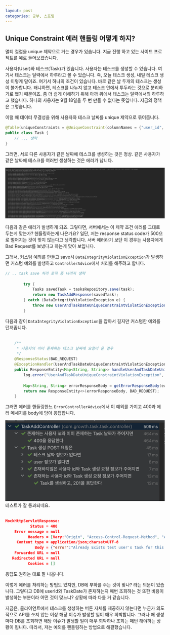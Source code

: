 ```yaml
---
layout: post
categories: 공부, 스프링
---
```


## Unique Constraint 에러 핸들링 어떻게 하지? 
멀티 컬럼을 unique 제약으로 거는 경우가 있습니다. 지금 진행 하고 있는 사이드 프로젝트를 예로 들어보겠습니다. 

사용자(User)와 테스크(Task)가 있습니다. 사용자는 테스크를 생성할 수 있습니다. 여기서 테스크는 달력에서 하루라고 볼 수 있습니다. 
즉, 오늘 테스크 생성, 내일 테스크 생성 이렇게 말이죠. 여기서 하나의 조건이 있습니다. 바로 같은 날 두개의 테스크는 생성이 불가합니다. 
왜냐하면, 테스크를 나누지 않고 테스크 안에서 투두라는 것으로 분리하기로 했기 때문이죠. 좀 더 쉽게 이해하기 위해 아까 위에서 테스크는 달력에서의 하루하고 했습니다. 하나의 사용자는 9월 18일을 두 번 만들 수 없다는 뜻입니다. 지금의 정책은 그렇습니다. 

이럴 때 데이터 무결성을 위해 사용자와 테스크 날짜를 unique 제약으로 묶어줍니다.

```java
@Table(uniqueConstraints = @UniqueConstraint(columnNames = {"user_id", "task_date"}))
public class Task {
    // ... 생략
}
```

그러면, 서로 다른 사용자가 같은 날짜에 테스크를 생성하는 것은 정상. 
같은 사용자가 같은 날짜에 테스크를 여러번 생성하는 것은 에러가 납니다. 

![JdbcSQLIntegrityConstraintViolationException](/assets/img/JdbcSQLIntegrityConstraintViolationException.png)

다음과 같은 에러가 발생하게 되죠. 그렇다면, 서버에서는 이 제약 조건 에러를 그대로 두는게 맞는가? 핸들링하는게 나은가요? 
일단, 저는 response status code가 500으로 떨어지는 것이 맞지 않는다고 생각합니다. 서버 에러라기 보단 이 경우는 사용자에게 Bad Request를 보냈다고 하는게 맞아 보입니다. 

그래서, 커스텀 예외를 만들고 save시 `DataIntegrityViolationException`가 발생하면 커스텀 예외를 발생하고 `ControllerAdvice`에서 처리를 해주려고 합니다. 

```java
// .. task save 처리 로직 중 나머지 생략

        try {
            Tasks savedTask = tasksRepository.save(task);
            return new TaskAddResponse(savedTask);
        } catch (DataIntegrityViolationException e) {
            throw new UserAndTaskDateUniqueConstraintViolationException(user.getName(), taskAddRequest.getTaskDate());
        }
```
다음과 같이 `DataIntegrityViolationException`을 잡아서 길지만 커스텀한 예외를 던져줍니다. 

```java

    /**
     * 사용자의 이미 존재하는 테스크 날짜에 요청이 온 경우
     */
    @ResponseStatus(BAD_REQUEST)
    @ExceptionHandler(UserAndTaskDateUniqueConstraintViolationException.class)
    public ResponseEntity<Map<String, String>> handleUserAndTaskDateUniqueConstraintViolationException(UserAndTaskDateUniqueConstraintViolationException exception) {
        log.error("UserAndTaskDateUniqueConstraintViolationException", exception);

        Map<String, String> errorResponseBody = getErrorResponseBody(exception);
        return new ResponseEntity<>(errorResponseBody, BAD_REQUEST);
    }

```

그러면 에러를 핸들링한느 `ErrorControllerAdvice`에서 이 예외를 가지고 400과 에러 메세지를 body에 담아 응답합니다. 

![제약 조건 테스트 결과](/assets/img/제약조건테스트%20결과.png)
테스트가 잘 통과되네요. 

```json

MockHttpServletResponse:
           Status = 400
    Error message = null
          Headers = [Vary:"Origin", "Access-Control-Request-Method", "Access-Control-Request-Headers", Content-Type:"application/json;charset=UTF-8"]
     Content type = application/json;charset=UTF-8
             Body = {"error":"Already Exists test user's task for this date( 2023-08-22 )."}
    Forwarded URL = null
   Redirected URL = null
          Cookies = []
```

응답도 원하는 대로 잘 나옵니다. 

이렇게 에러를 처리하는 방법도 있지만, DB에 부하를 주는 것이 맞나? 라는 의문이 있습니다. 그렇다고 DB에 userId와 TaskDate가 존재하는지 매번 조회하는 것 또한 비용이 발생하는 부분이라 어떤 것이 맞느냐? 상황에 따라 다를 거 같습니다. 

지금은, 클라이언트에서 테스크를 생성하는 버튼 자체를 제공하지 않는다면 누군가 의도적으로 API를 쏘지 않는 이상 해당 이슈가 발생할 일이 매우 희박합니다. 그러나 매 생성마다 DB를 조회하면 해당 이슈가 발생할 일이 매우 희박하나 조회는 매번 해야하는 상황이 됩니다. 따라서, 저는 예외를 핸들링하는 방법으로 해결했습니다. 
